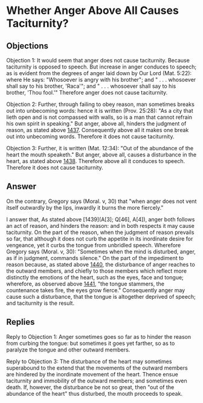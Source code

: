# Whether Anger Above All Causes Taciturnity?

## Objections

Objection 1: It would seem that anger does not cause taciturnity. Because taciturnity is opposed to speech. But increase in anger conduces to speech; as is evident from the degrees of anger laid down by Our Lord (Mat. 5:22): where He says: "Whosoever is angry with his brother"; and " . . . whosoever shall say to his brother, 'Raca'"; and " . . . whosoever shall say to his brother, 'Thou fool.'" Therefore anger does not cause taciturnity.

Objection 2: Further, through failing to obey reason, man sometimes breaks out into unbecoming words: hence it is written (Prov. 25:28): "As a city that lieth open and is not compassed with walls, so is a man that cannot refrain his own spirit in speaking." But anger, above all, hinders the judgment of reason, as stated above [1437](A[3]). Consequently above all it makes one break out into unbecoming words. Therefore it does not cause taciturnity.

Objection 3: Further, it is written (Mat. 12:34): "Out of the abundance of the heart the mouth speaketh." But anger, above all, causes a disturbance in the heart, as stated above [1438](A[2]). Therefore above all it conduces to speech. Therefore it does not cause taciturnity.

## Answer

On the contrary, Gregory says (Moral. v, 30) that "when anger does not vent itself outwardly by the lips, inwardly it burns the more fiercely."

I answer that, As stated above [1439](A[3]; Q[46], A[4]), anger both follows an act of reason, and hinders the reason: and in both respects it may cause taciturnity. On the part of the reason, when the judgment of reason prevails so far, that although it does not curb the appetite in its inordinate desire for vengeance, yet it curbs the tongue from unbridled speech. Wherefore Gregory says (Moral. v, 30): "Sometimes when the mind is disturbed, anger, as if in judgment, commands silence." On the part of the impediment to reason because, as stated above [1440](A[2]), the disturbance of anger reaches to the outward members, and chiefly to those members which reflect more distinctly the emotions of the heart, such as the eyes, face and tongue; wherefore, as observed above [1441](A[2]), "the tongue stammers, the countenance takes fire, the eyes grow fierce." Consequently anger may cause such a disturbance, that the tongue is altogether deprived of speech; and taciturnity is the result.

## Replies

Reply to Objection 1: Anger sometimes goes so far as to hinder the reason from curbing the tongue: but sometimes it goes yet farther, so as to paralyze the tongue and other outward members.

Reply to Objection 3: The disturbance of the heart may sometimes superabound to the extend that the movements of the outward members are hindered by the inordinate movement of the heart. Thence ensue taciturnity and immobility of the outward members; and sometimes even death. If, however, the disturbance be not so great, then "out of the abundance of the heart" thus disturbed, the mouth proceeds to speak.